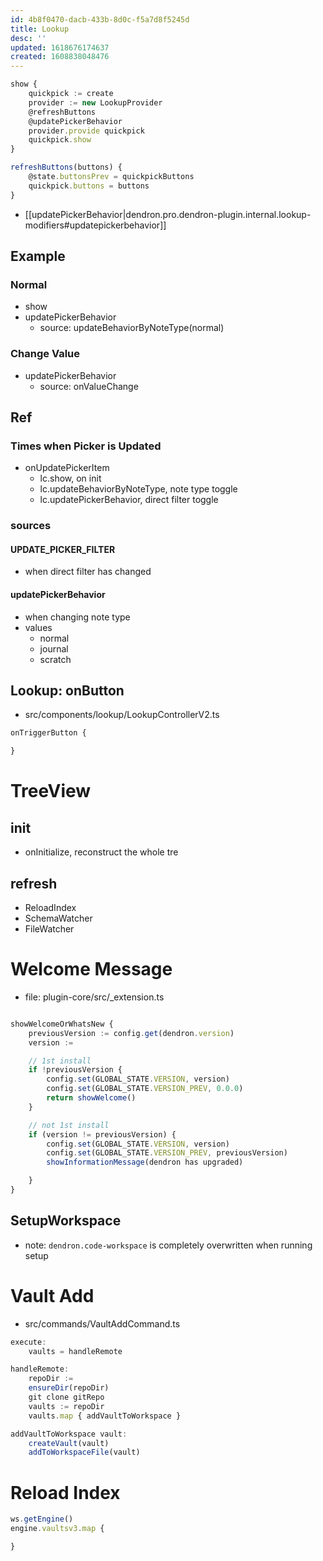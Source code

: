 ```yaml
---
id: 4b8f0470-dacb-433b-8d0c-f5a7d8f5245d
title: Lookup
desc: ''
updated: 1618676174637
created: 1608838048476
---
```


```ts
show {
    quickpick := create
    provider := new LookupProvider
    @refreshButtons
    @updatePickerBehavior
    provider.provide quickpick
    quickpick.show
}
```

```ts
refreshButtons(buttons) {
    @state.buttonsPrev = quickpickButtons
    quickpick.buttons = buttons
}
```

- [[updatePickerBehavior|dendron.pro.dendron-plugin.internal.lookup-modifiers#updatepickerbehavior]]
## Example

### Normal

- show
- updatePickerBehavior
  - source: updateBehaviorByNoteType(normal)

### Change Value

- updatePickerBehavior
  - source: onValueChange

## Ref

### Times when Picker is Updated

- onUpdatePickerItem
  - lc.show, on init
  - lc.updateBehaviorByNoteType, note type toggle
  - lc.updatePickerBehavior, direct filter toggle

### sources

#### UPDATE_PICKER_FILTER

- when direct filter has changed

#### updatePickerBehavior

- when changing note type
- values
  - normal
  - journal
  - scratch

## Lookup: onButton

- src/components/lookup/LookupControllerV2.ts

```ts
onTriggerButton {

}
```

# TreeView

## init

- onInitialize, reconstruct the whole tre

## refresh

- ReloadIndex
- SchemaWatcher
- FileWatcher


# Welcome Message

- file: plugin-core/src/\_extension.ts

```ts

showWelcomeOrWhatsNew {
    previousVersion := config.get(dendron.version)
    version :=

    // 1st install
    if !previousVersion {
        config.set(GLOBAL_STATE.VERSION, version)
        config.set(GLOBAL_STATE.VERSION_PREV, 0.0.0)
        return showWelcome()
    }

    // not 1st install
    if (version != previousVersion) {
        config.set(GLOBAL_STATE.VERSION, version)
        config.set(GLOBAL_STATE.VERSION_PREV, previousVersion)
        showInformationMessage(dendron has upgraded)

    }
}

```

## SetupWorkspace

- note: `dendron.code-workspace` is completely overwritten when running setup

# Vault Add

- src/commands/VaultAddCommand.ts 

```ts
execute:
    vaults = handleRemote

handleRemote:
    repoDir := 
    ensureDir(repoDir)
    git clone gitRepo
    vaults := repoDir
    vaults.map { addVaultToWorkspace }

addVaultToWorkspace vault: 
    createVault(vault)
    addToWorkspaceFile(vault)
```


# Reload Index

```ts
ws.getEngine()
engine.vaultsv3.map {

}
```